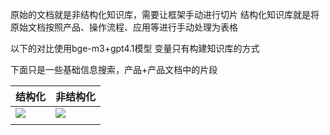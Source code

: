 原始的文档就是非结构化知识库，需要让框架手动进行切片
结构化知识库就是将原始文档按照产品、操作流程、应用等进行手动处理为表格

以下的对比使用bge-m3+gpt4.1模型
变量只有构建知识库的方式

下面只是一些基础信息搜索，产品+产品文档中的片段

| 结构化                                      | 非结构化                                     |
| ---------------------------------------- | ---------------------------------------- |
| ![](Pasted%20image%2020250716163959.png) | ![](Pasted%20image%2020250716163923.png) |
|                                          |                                          |
